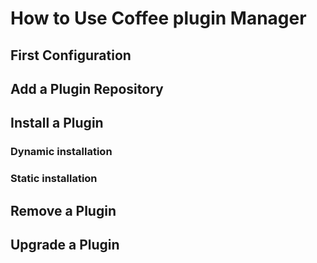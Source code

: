 # How to Use Coffee plugin Manager

## First Configuration

## Add a Plugin Repository

## Install a Plugin

### Dynamic installation

### Static installation

## Remove a Plugin

## Upgrade a Plugin
